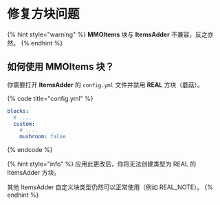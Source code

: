 # 修复方块问题

{% hint style="warning" %}
**MMOItems** 块与 **ItemsAdder** 不兼容，反之亦然。
{% endhint %}

## 如何使用 MMOItems 块？

你需要打开 **ItemsAdder** 的 `config.yml` 文件并禁用 **REAL** 方块（蘑菇）。

{% code title="config.yml" %}
```yaml
blocks:
  # ....
  custom:
    # ....
    mushroom: false
```
{% endcode %}

{% hint style="info" %}
应用此更改后，你将无法创建类型为 REAL 的 ItemsAdder 方块。

其他 ItemsAdder 自定义块类型仍然可以正常使用（例如 REAL\_NOTE）。
{% endhint %}

